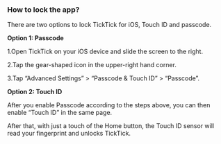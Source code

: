 ### How to lock the app? 

There are two options to lock TickTick for iOS, Touch ID and passcode. 


**Option 1: Passcode**

1.Open TickTick on your iOS device and slide the screen to the right. 

2.Tap the gear-shaped icon in the upper-right hand corner.

3.Tap “Advanced Settings” > “Passcode & Touch ID” > “Passcode”. 


**Option 2: Touch ID**

After you enable Passcode according to the steps above, you can then enable “Touch ID” in the same page.

After that, with just a touch of the Home button, the Touch ID sensor will read your fingerprint and unlocks TickTick.







